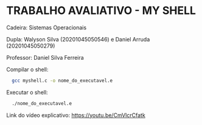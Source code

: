 # TRABALHO AVALIATIVO - MY SHELL

Cadeira: Sistemas Operacionais

Dupla: Walyson Silva (20201045050546) e Daniel Arruda (20201045050279)

Professor: Daniel Silva Ferreira

Compilar o shell: 

```bash
  gcc myshell.c -o nome_do_executavel.e
```

Executar o shell: 

```bash
  ./nome_do_executavel.e
```

Link do vídeo explicativo:
https://youtu.be/CmVlcrCfatk
